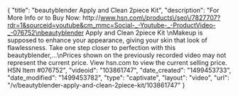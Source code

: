 {
    "title": "beautyblender Apply and Clean 2piece Kit",
    "description": "For More Info or to Buy Now: http:\/\/www.hsn.com\/products\/seo\/7827707?rdr=1&sourceid=youtube&cm_mmc=Social-_-Youtube-_-ProductVideo-_-076752\nbeautyblender Apply and Clean 2piece Kit \nMakeup is supposed to enhance your appearance, giving your skin that look of flawlessness. Take one step closer to perfection with this beautyblender,...\nPrices shown on the previously recorded video may not represent the current price.  View hsn.com to view the current selling price. HSN Item #076752",
    "videoid": "103861747",
    "date_created": "1499453733",
    "date_modified": "1499453782",
    "type": "captivate",
    "layout": "video",
    "url": "\/v\/beautyblender-apply-and-clean-2piece-kit\/103861747"
}